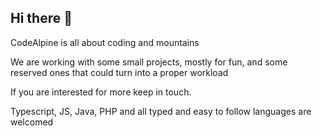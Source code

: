 ## Hi there 👋


CodeAlpine is all about coding and mountains

We are working with some small projects, mostly for fun, and some reserved ones that could turn into a proper workload

If you are interested for more keep in touch.

Typescript, JS, Java, PHP and all typed and easy to follow languages are welcomed
